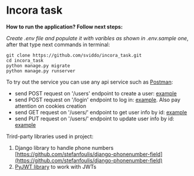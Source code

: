 # Incora task


**How to run the application? Follow next steps:**

*Create .env file and populate it with varibles as shown in .env.sample one*, after that type next commands in terminal:
```
git clone https://github.com/sviddo/incora_task.git
cd incora_task
python manage.py migrate
python manage.py runserver
```

To try out the service you can use any api service such as [Postman](https://www.postman.com/):
- send POST request on '/users' endpoint to create a user: [example](https://im.ge/i/O1CZ1J)
- send POST request on '/login' endpoint to log in: [example](https://im.ge/i/O1E22f). Also pay attention on cookies creation
- send GET request on '/users/<id>' endpoint to get user info by id: [example](https://im.ge/i/O1xWWS)
- send PUT request on '/users/<id>' endpoint to update user info by id: [example](https://im.ge/i/O13Omm)


Trird-party libraries used in project:
1. Django library to handle phone numbers [https://github.com/stefanfoulis/django-phonenumber-field](https://github.com/stefanfoulis/django-phonenumber-field)
2. [PyJWT library](https://pyjwt.readthedocs.io/en/stable/#) to work with JWTs
